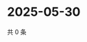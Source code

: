 # 2025-05-30

共 0 条

<!-- BEGIN ZHIHUVIDEO -->
<!-- 最后更新时间 Fri May 30 2025 20:21:17 GMT+0800 (China Standard Time) -->

<!-- END ZHIHUVIDEO -->
